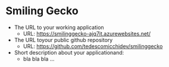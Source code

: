 # Smiling Gecko
- The URL to your working application
  - URL: https://smilinggecko-ajq7it.azurewebsites.net/
 - The URL toyour public github repository
   - URL: https://github.com/tedescomicchidev/smilinggecko
 - Short description about your applicationand:
   - bla bla bla ...
